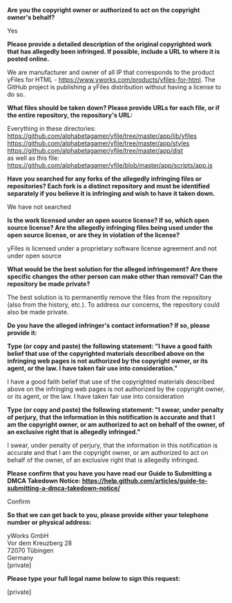 **Are you the copyright owner or authorized to act on the copyright owner's behalf?** 

Yes

**Please provide a detailed description of the original copyrighted work that has allegedly been infringed. If possible, include a URL to where it is posted online.** 

We are manufacturer and owner of all IP that corresponds to the product yFiles for HTML -   https://www.yworks.com/products/yfiles-for-html. The GitHub project is publishing a yFiles distribution without having a license to do so.

**What files should be taken down? Please provide URLs for each file, or if the entire repository, the repository's URL:** 

Everything in these directories:   
https://github.com/alphabetagamer/yfile/tree/master/app/lib/yfiles   
https://github.com/alphabetagamer/yfile/tree/master/app/styles   
https://github.com/alphabetagamer/yfile/tree/master/app/dist   
as well as this file:   
https://github.com/alphabetagamer/yfile/blob/master/app/scripts/app.js

**Have you searched for any forks of the allegedly infringing files or repositories? Each fork is a distinct repository and must be identified separately if you believe it is infringing and wish to have it taken down.**

We have not searched

**Is the work licensed under an open source license? If so, which open source license? Are the allegedly infringing files being used under the open source license, or are they in violation of the license?**

yFiles is licensed under a proprietary software license agreement and not under open source

**What would be the best solution for the alleged infringement? Are there specific changes the other person can make other than removal? Can the repository be made private?** 

The best solution is to permanently remove the files from the repository (also from the history, etc.). To address our concerns, the repository could also be made private.

**Do you have the alleged infringer's contact information? If so, please provide it:**

**Type (or copy and paste) the following statement: "I have a good faith belief that use of the copyrighted materials described above on the infringing web pages is not authorized by the copyright owner, or its agent, or the law. I have taken fair use into consideration."**

I have a good faith belief that use of the copyrighted materials described above on the infringing web pages is not authorized by the copyright owner, or its agent, or the law. I have taken fair use into consideration

**Type (or copy and paste) the following statement: "I swear, under penalty of perjury, that the information in this notification is accurate and that I am the copyright owner, or am authorized to act on behalf of the owner, of an exclusive right that is allegedly infringed."**

I swear, under penalty of perjury, that the information in this notification is accurate and that I am the copyright owner, or am authorized to act on behalf of the owner, of an exclusive right that is allegedly infringed.

**Please confirm that you have you have read our Guide to Submitting a DMCA Takedown Notice: https://help.github.com/articles/guide-to-submitting-a-dmca-takedown-notice/**

Confirm

**So that we can get back to you, please provide either your telephone number or physical address:**

yWorks GmbH     
Vor dem Kreuzberg 28   
72070 Tübingen   
Germany   
[private]

**Please type your full legal name below to sign this request:** 

[private]
